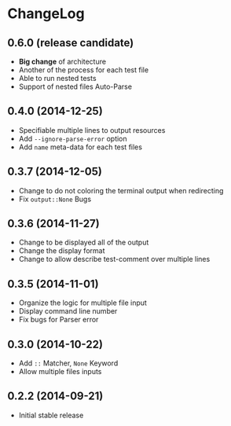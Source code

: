 # ChangeLog

## 0.6.0 (release candidate)

- __Big change__ of architecture
- Another of the process for each test file
- Able to run nested tests
- Support of nested files Auto-Parse

## 0.4.0 (2014-12-25)

- Specifiable multiple lines to output resources
- Add `--ignore-parse-error` option
- Add `name` meta-data for each test files

## 0.3.7 (2014-12-05)

- Change to do not coloring the terminal output when redirecting
- Fix `output::None` Bugs

## 0.3.6 (2014-11-27)

- Change to be displayed all of the output
- Change the display format
- Change to allow describe test-comment over multiple lines

## 0.3.5 (2014-11-01)

- Organize the logic for multiple file input
- Display command line number
- Fix bugs for Parser error

## 0.3.0 (2014-10-22)

- Add `::` Matcher, `None` Keyword
- Allow multiple files inputs

## 0.2.2 (2014-09-21)

- Initial stable release
